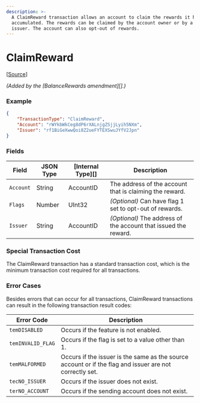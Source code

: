 ```yaml
---
description: >-
  A ClaimReward transaction allows an account to claim the rewards it has
  accumulated. The rewards can be claimed by the account owner or by a specified
  issuer. The account can also opt-out of rewards.
---
```


# ClaimReward

\[[Source](https://github.com/Xahau/xahaud/blob/dev/src/ripple/app/tx/impl/ClaimReward.cpp)]

_(Added by the \[BalanceRewards amendment]\[].)_

### Example

```json
{
    "TransactionType": "ClaimReward",
    "Account": "rWYkbWkCeg8dP6rXALnjgZSjjLyih5NXm",
    "Issuer": "rf1BiGeXwwQoi8Z2ueFYTEXSwuJYfV2Jpn"
}
```

### Fields

| Field     | JSON Type | \[Internal Type]\[] | Description                                                     |
| --------- | --------- | ------------------- | --------------------------------------------------------------- |
| `Account` | String    | AccountID           | The address of the account that is claiming the reward.         |
| `Flags`   | Number    | UInt32              | _(Optional)_ Can have flag 1 set to opt-out of rewards.         |
| `Issuer`  | String    | AccountID           | _(Optional)_ The address of the account that issued the reward. |

### Special Transaction Cost

The ClaimReward transaction has a standard transaction cost, which is the minimum transaction cost required for all transactions.

### Error Cases

Besides errors that can occur for all transactions, ClaimReward transactions can result in the following transaction result codes:

| Error Code        | Description                                                                                             |
| ----------------- | ------------------------------------------------------------------------------------------------------- |
| `temDISABLED`     | Occurs if the feature is not enabled.                                                                   |
| `temINVALID_FLAG` | Occurs if the flag is set to a value other than 1.                                                      |
| `temMALFORMED`    | Occurs if the issuer is the same as the source account or if the flag and issuer are not correctly set. |
| `tecNO_ISSUER`    | Occurs if the issuer does not exist.                                                                    |
| `terNO_ACCOUNT`   | Occurs if the sending account does not exist.                                                           |
